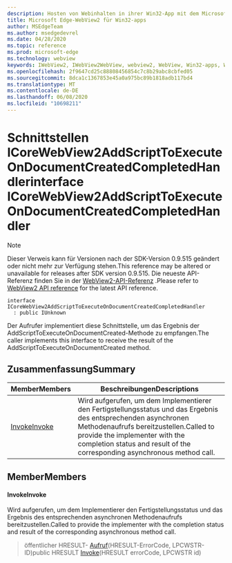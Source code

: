```yaml
---
description: Hosten von Webinhalten in ihrer Win32-App mit dem Microsoft Edge WebView2-Steuerelement
title: Microsoft Edge-WebView2 für Win32-apps
author: MSEdgeTeam
ms.author: msedgedevrel
ms.date: 04/28/2020
ms.topic: reference
ms.prod: microsoft-edge
ms.technology: webview
keywords: IWebView2, IWebView2WebView, webview2, WebView, Win32-apps, Win32, Edge, ICoreWebView2, ICoreWebView2Controller, Browser-Steuerelement, Edge-HTML
ms.openlocfilehash: 2f9647cd25c88808456854c7c8b29abc8cbfed05
ms.sourcegitcommit: 8dca1c1367853e45a0a975bc89b1818adb117bd4
ms.translationtype: MT
ms.contentlocale: de-DE
ms.lasthandoff: 06/08/2020
ms.locfileid: "10698211"
---
```

# <span data-ttu-id="995f7-104">Schnittstellen ICoreWebView2AddScriptToExecuteOnDocumentCreatedCompletedHandler</span><span class="sxs-lookup"><span data-stu-id="995f7-104">interface ICoreWebView2AddScriptToExecuteOnDocumentCreatedCompletedHandler</span></span> 

> [!NOTE]
> <span data-ttu-id="995f7-105">Dieser Verweis kann für Versionen nach der SDK-Version 0.9.515 geändert oder nicht mehr zur Verfügung stehen.</span><span class="sxs-lookup"><span data-stu-id="995f7-105">This reference may be altered or unavailable for releases after SDK version 0.9.515.</span></span> <span data-ttu-id="995f7-106">Die neueste API-Referenz finden Sie in der [WebView2-API-Referenz](../../../webview2-api-reference.md) .</span><span class="sxs-lookup"><span data-stu-id="995f7-106">Please refer to [WebView2 API reference](../../../webview2-api-reference.md) for the latest API reference.</span></span>

```
interface ICoreWebView2AddScriptToExecuteOnDocumentCreatedCompletedHandler
  : public IUnknown
```

<span data-ttu-id="995f7-107">Der Aufrufer implementiert diese Schnittstelle, um das Ergebnis der AddScriptToExecuteOnDocumentCreated-Methode zu empfangen.</span><span class="sxs-lookup"><span data-stu-id="995f7-107">The caller implements this interface to receive the result of the AddScriptToExecuteOnDocumentCreated method.</span></span>

## <span data-ttu-id="995f7-108">Zusammenfassung</span><span class="sxs-lookup"><span data-stu-id="995f7-108">Summary</span></span>

 <span data-ttu-id="995f7-109">Member</span><span class="sxs-lookup"><span data-stu-id="995f7-109">Members</span></span>                        | <span data-ttu-id="995f7-110">Beschreibungen</span><span class="sxs-lookup"><span data-stu-id="995f7-110">Descriptions</span></span>
--------------------------------|---------------------------------------------
[<span data-ttu-id="995f7-111">Invoke</span><span class="sxs-lookup"><span data-stu-id="995f7-111">Invoke</span></span>](#invoke) | <span data-ttu-id="995f7-112">Wird aufgerufen, um dem Implementierer den Fertigstellungsstatus und das Ergebnis des entsprechenden asynchronen Methodenaufrufs bereitzustellen.</span><span class="sxs-lookup"><span data-stu-id="995f7-112">Called to provide the implementer with the completion status and result of the corresponding asynchronous method call.</span></span>

## <span data-ttu-id="995f7-113">Member</span><span class="sxs-lookup"><span data-stu-id="995f7-113">Members</span></span>

#### <span data-ttu-id="995f7-114">Invoke</span><span class="sxs-lookup"><span data-stu-id="995f7-114">Invoke</span></span> 

<span data-ttu-id="995f7-115">Wird aufgerufen, um dem Implementierer den Fertigstellungsstatus und das Ergebnis des entsprechenden asynchronen Methodenaufrufs bereitzustellen.</span><span class="sxs-lookup"><span data-stu-id="995f7-115">Called to provide the implementer with the completion status and result of the corresponding asynchronous method call.</span></span>

> <span data-ttu-id="995f7-116">öffentlicher HRESULT- [Aufruf](#invoke)(HRESULT-ErrorCode, LPCWSTR-ID)</span><span class="sxs-lookup"><span data-stu-id="995f7-116">public HRESULT [Invoke](#invoke)(HRESULT errorCode, LPCWSTR id)</span></span>

